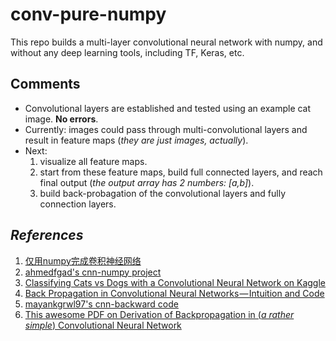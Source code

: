 # conv-pure-numpy

This repo builds a multi-layer convolutional neural network with numpy, and without any deep learning tools, including TF, Keras, etc.

## Comments
* Convolutional layers are established and tested using an example cat image. **No errors**.
* Currently: images could pass through multi-convolutional layers and result in feature maps (*they are just images, actually*).
* Next: 
    1. visualize all feature maps.
    2. start from these feature maps, build full connected layers, and reach final output (*the output array has 2 numbers: \[a,b]*).
    3. build back-probagation of the convolutional layers and fully connection layers.

## *References*
1. [仅用numpy完成卷积神经网络](https://m.aliyun.com/yunqi/articles/585741)
2. [ahmedfgad's cnn-numpy project](https://github.com/ahmedfgad/NumPyCNN)
3. [Classifying Cats vs Dogs with a Convolutional Neural Network on Kaggle](https://pythonprogramming.net/convolutional-neural-network-kats-vs-dogs-machine-learning-tutorial/)
4. [Back Propagation in Convolutional Neural Networks — Intuition and Code](https://becominghuman.ai/back-propagation-in-convolutional-neural-networks-intuition-and-code-714ef1c38199)
5. [mayankgrwl97's cnn-backward code](https://gist.github.com/mayankgrwl97/7c85ed1cf353be7764e2fa8b010da4d3)
6. [This awesome PDF on Derivation of Backpropagation in (*a rather simple*) Convolutional Neural Network](https://pdfs.semanticscholar.org/5d79/11c93ddcb34cac088d99bd0cae9124e5dcd1.pdf)
